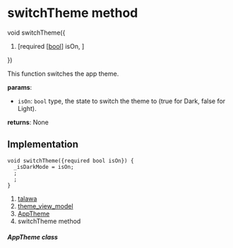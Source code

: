 
<div>

# switchTheme method

</div>


void switchTheme({

1.  [required
    [[bool](https://api.flutter.dev/flutter/dart-core/bool-class.html)]
    isOn, ]

})



This function switches the app theme.

**params**:

-   `isOn`: `bool` type, the state to switch the theme to (true for
    Dark, false for Light).

**returns**: None



## Implementation

``` language-dart
void switchTheme({required bool isOn}) {
  _isDarkMode = isOn;
  ;
  ;
}
```







1.  [talawa](../../index.html)
2.  [theme_view_model](../../view_model_theme_view_model/)
3.  [AppTheme](../../view_model_theme_view_model/AppTheme-class.html)
4.  switchTheme method

##### AppTheme class







